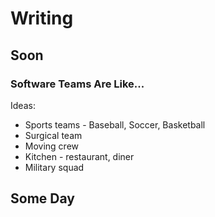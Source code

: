 # Writing 

## Soon

### Software Teams Are Like...

Ideas:
- Sports teams - Baseball, Soccer, Basketball
- Surgical team
- Moving crew
- Kitchen - restaurant, diner
- Military squad

## Some Day

